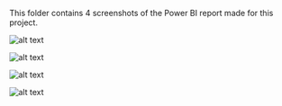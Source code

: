 This folder contains 4 screenshots of the Power BI report made for this project.

![alt text](https://github.com/caestradaa/pasta_moisture_daproj/blob/main/Power%20BI%20Report/Dashboard%2C%201.%20General.jpg "Pag 1")  

![alt text](https://github.com/caestradaa/pasta_moisture_daproj/blob/main/Power%20BI%20Report/Dashboard%2C%202.%20Distribution.jpg "Pag 2")  

![alt text](https://github.com/caestradaa/pasta_moisture_daproj/blob/main/Power%20BI%20Report/Dashboard%2C%203.%20Cooler%20vs%20Stripper.jpg "Pag 3")  

![alt text](https://github.com/caestradaa/pasta_moisture_daproj/blob/main/Power%20BI%20Report/Dashboard%2C%204.%20Samples%20Analysis.jpg "Pag 4")  

